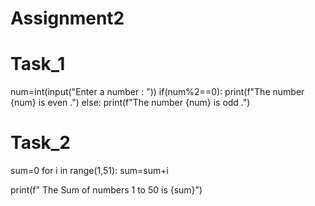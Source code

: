 # Assignment2
#   Task_1
num=int(input("Enter a number : "))
if(num%2==0):
    print(f"The number {num} is even .")
else:
    print(f"The number {num} is odd .")
# Task_2
sum=0
for i in range(1,51):
    sum=sum+i

print(f" The Sum of numbers 1 to 50 is {sum}")

